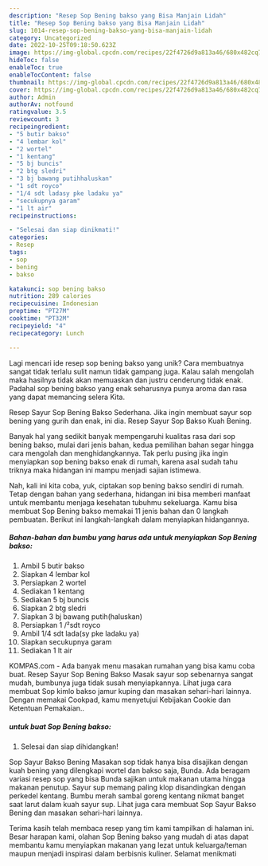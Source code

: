 ```yaml
---
description: "Resep Sop Bening bakso yang Bisa Manjain Lidah"
title: "Resep Sop Bening bakso yang Bisa Manjain Lidah"
slug: 1014-resep-sop-bening-bakso-yang-bisa-manjain-lidah
category: Uncategorized
date: 2022-10-25T09:18:50.623Z
image: https://img-global.cpcdn.com/recipes/22f4726d9a813a46/680x482cq70/sop-bening-bakso-foto-resep-utama.jpg
hideToc: false
enableToc: true
enableTocContent: false
thumbnail: https://img-global.cpcdn.com/recipes/22f4726d9a813a46/680x482cq70/sop-bening-bakso-foto-resep-utama.jpg
cover: https://img-global.cpcdn.com/recipes/22f4726d9a813a46/680x482cq70/sop-bening-bakso-foto-resep-utama.jpg
author: Admin
authorAv: notfound
ratingvalue: 3.5
reviewcount: 3
recipeingredient:
- "5 butir bakso"
- "4 lembar kol"
- "2 wortel"
- "1 kentang"
- "5 bj buncis"
- "2 btg sledri"
- "3 bj bawang putihhaluskan"
- "1 sdt royco"
- "1/4 sdt ladasy pke ladaku ya"
- "secukupnya garam"
- "1 lt air"
recipeinstructions:

- "Selesai dan siap dinikmati!"
categories:
- Resep
tags:
- sop
- bening
- bakso

katakunci: sop bening bakso 
nutrition: 289 calories
recipecuisine: Indonesian
preptime: "PT27M"
cooktime: "PT32M"
recipeyield: "4"
recipecategory: Lunch

---
```





Lagi mencari ide resep sop bening bakso yang unik? Cara membuatnya sangat tidak terlalu sulit namun tidak gampang juga. Kalau salah mengolah maka hasilnya tidak akan memuaskan dan justru cenderung tidak enak. Padahal sop bening bakso yang enak seharusnya punya aroma dan rasa yang dapat memancing selera Kita.





Resep Sayur Sop Bening Bakso Sederhana. Jika ingin membuat sayur sop bening yang gurih dan enak, ini dia. Resep Sayur Sop Bakso Kuah Bening.

Banyak hal yang sedikit banyak mempengaruhi kualitas rasa dari sop bening bakso, mulai dari jenis bahan, kedua pemilihan bahan segar hingga cara mengolah dan menghidangkannya. Tak perlu pusing jika ingin menyiapkan sop bening bakso enak di rumah, karena asal sudah tahu triknya maka hidangan ini mampu menjadi sajian istimewa.






Nah, kali ini kita coba, yuk, ciptakan sop bening bakso sendiri di rumah. Tetap dengan bahan yang sederhana, hidangan ini bisa memberi manfaat untuk membantu menjaga kesehatan tubuhmu sekeluarga. Kamu bisa membuat Sop Bening bakso memakai 11 jenis bahan dan 0 langkah pembuatan. Berikut ini langkah-langkah dalam menyiapkan hidangannya.

<!--inarticleads1-->

##### Bahan-bahan dan bumbu yang harus ada untuk menyiapkan Sop Bening bakso:

1. Ambil 5 butir bakso
1. Siapkan 4 lembar kol
1. Persiapkan 2 wortel
1. Sediakan 1 kentang
1. Sediakan 5 bj buncis
1. Siapkan 2 btg sledri
1. Siapkan 3 bj bawang putih(haluskan)
1. Persiapkan 1 /²sdt royco
1. Ambil 1/4 sdt lada(sy pke ladaku ya)
1. Siapkan secukupnya garam
1. Sediakan 1 lt air


KOMPAS.com - Ada banyak menu masakan rumahan yang bisa kamu coba buat. Resep Sayur Sop Bening Bakso Masak sayur sop sebenarnya sangat mudah, bumbunya juga tidak susah menyiapkannya. Lihat juga cara membuat Sop kimlo bakso jamur kuping dan masakan sehari-hari lainnya. Dengan memakai Cookpad, kamu menyetujui Kebijakan Cookie dan Ketentuan Pemakaian.. 

<!--inarticleads2-->

#####  untuk buat Sop Bening bakso:


1. Selesai dan siap dihidangkan!

Sop Sayur Bakso Bening Masakan sop tidak hanya bisa disajikan dengan kuah bening yang dilengkapi wortel dan bakso saja, Bunda. Ada beragam variasi resep sop yang bisa Bunda sajikan untuk makanan utama hingga makanan penutup. Sayur sup memang paling klop disandingkan dengan perkedel kentang. Bumbu merah sambal goreng kentang nikmat banget saat larut dalam kuah sayur sup. Lihat juga cara membuat Sop Sayur Bakso Bening dan masakan sehari-hari lainnya. 

Terima kasih telah membaca resep yang tim kami tampilkan di halaman ini. Besar harapan kami, olahan Sop Bening bakso yang mudah di atas dapat membantu kamu menyiapkan makanan yang lezat untuk keluarga/teman maupun menjadi inspirasi dalam berbisnis kuliner. Selamat menikmati
